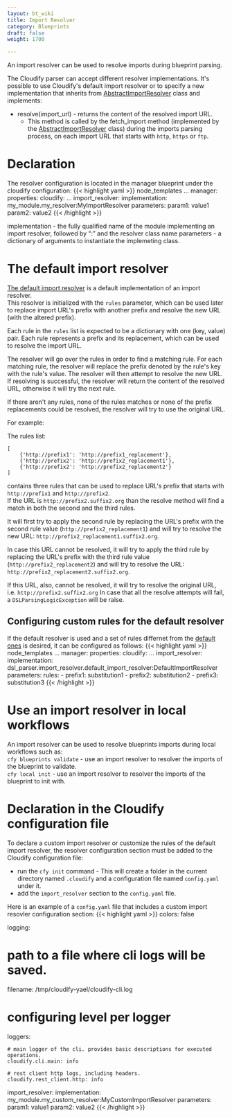 ```yaml
---
layout: bt_wiki
title: Import Resolver
category: Blueprints
draft: false
weight: 1700

---
```


An import resolver can be used to resolve imports during blueprint parsing.

The Cloudify parser can accept different resolver implementations.
It's possible to use Cloudify's default import resolver or to specify a new implementation that inherits from [AbstractImportResolver](https://github.com/cloudify-cosmo/cloudify-dsl-parser/blob/master/dsl_parser/import_resolver/abstract_import_resolver.py#L23)
class and implements:

* resolve(import_url) - returns the content of the resolved import URL.
	* This method is called by the fetch_import method (implemented by the [AbstractImportResolver](https://github.com/cloudify-cosmo/cloudify-dsl-parser/blob/master/dsl_parser/import_resolver/abstract_import_resolver.py#L23)
	class) during the imports parsing process, on each import URL that starts with `http`, `https` or `ftp`.

# Declaration

The resolver configuration is located in the manager blueprint under the cloudify configuration:
{{< highlight  yaml  >}}
node_templates
  ...
  manager:
    properties:
      cloudify:
        ...
        import_resolver:
          implementation: my_module.my_resolver:MyImportResolver
          parameters:
            param1: value1
            param2: value2
{{< /highlight >}}


implementation - the fully qualified name of the module implementing an import resolver, followed by “:” and the resolver class name
parameters - a dictionary of arguments to instantiate the implemeting class.

# The default import resolver

[The default import resolver](https://github.com/cloudify-cosmo/cloudify-dsl-parser/blob/master/dsl_parser/import_resolver/default_import_resolver.py#L28)
is a default implementation of an import resolver.
<br>This resolver is initialized with the ``rules`` parameter, which can be used later to replace import URL's prefix with another prefix
and resolve the new URL (with the altered prefix).

Each rule in the ``rules`` list is expected to be
a dictionary with one (key, value) pair.
Each rule represents a prefix and its replacement, which can be used to resolve the import URL.

The resolver will go over the rules in order to find a matching rule.
For each matching rule, the resolver will replace the prefix denoted by the rule's key with the rule's value.
The resolver will then attempt to resolve the new URL.
If resolving is successful, the resolver will return the content of the resolved URL, otherwise it will try the next rule.

If there aren't any rules, none of the rules matches or
none of the prefix replacements could be resolved,
the resolver will try to use the original URL.

For example:

The rules list:

	[
		{'http://prefix1': 'http://prefix1_replacement'},
    	{'http://prefix2': 'http://prefix2_replacement1'},
    	{'http://prefix2': 'http://prefix2_replacement2'}
	]
contains three rules that can be used to replace URL's prefix that starts with `http://prefix1` and `http://prefix2`.
<br>If the URL is `http://prefix2.suffix2.org` than the resolve method will find a match in both the second and the third rules.

It will first try to apply the second rule by replacing the URL's prefix with the second rule value (`http://prefix2_replacement1`)
and will try to resolve the new URL: `http://prefix2_replacement1.suffix2.org`.

In case this URL cannot be resolved, it will try to apply the third rule by replacing the URL's prefix with the third rule value
(`http://prefix2_replacement2`) and will try to resolve the URL: `http://prefix2_replacement2.suffix2.org`.

If this URL, also, cannot be resolved, it will try to resolve the original URL, i.e. `http://prefix2.suffix2.org`
In case that all the resolve attempts will fail, a `DSLParsingLogicException` will be raise.

## Configuring custom rules for the default resolver

If the default resolver is used and a set of rules differnet from the [default ones](https://github.com/cloudify-cosmo/cloudify-dsl-parser/blob/master/dsl_parser/import_resolver/default_import_resolver.py#L20) is desired, it can be configured as follows:
{{< highlight  yaml  >}}
node_templates
  ...
  manager:
    properties:
      cloudify:
        ...
        import_resolver:
          implementation: dsl_parser.import_resolver.default_import_resolver:DefaultImportResolver
          parameters:
            rules:
              - prefix1: substitution1
              - prefix2: substitution2
              - prefix3: substitution3
{{< /highlight >}}

# Use an import resolver in local workflows

An import resolver can be used to resolve blueprints imports during local workflows such as:
<br>`cfy blueprints validate` -  use an import resolver to resolver the imports of the blueprint to validate.
<br>`cfy local init` - use an import resolver to resolver the imports of the blueprint to init with.

# Declaration in the Cloudify configuration file

To declare a custom import resolver or customize the rules of the default import resolver, the resolver configuration section must be added to the Cloudify configuration file:

- run the `cfy init` command - This will create a folder in the current directory named `.cloudify` and a configuration file named `config.yaml` under it.
- add the `import_resolver` section to the `config.yaml` file.

Here is an example of a `config.yaml` file that includes a custom import resovler configuration section:
{{< highlight  yaml  >}}
colors: false

logging:

  # path to a file where cli logs will be saved.
  filename: /tmp/cloudify-yael/cloudify-cli.log

  # configuring level per logger
  loggers:

    # main logger of the cli. provides basic descriptions for executed operations.
    cloudify.cli.main: info

    # rest client http logs, including headers.
    cloudify.rest_client.http: info

import_resolver:
    implementation: my_module.my_custom_resolver:MyCustomImportResolver
    parameters:
        param1: value1
        param2: value2
{{< /highlight >}}
